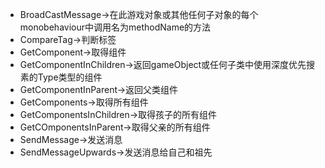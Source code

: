 - BroadCastMessage->在此游戏对象或其他任何子对象的每个monobehaviour中调用名为methodName的方法
- CompareTag->判断标签
- GetComponent->取得组件
- GetComponentInChildren->返回gameObject或任何子类中使用深度优先搜素的Type类型的组件
- GetComponentInParent->返回父类组件
- GetComponents->取得所有组件
- GetComponentsInChildren->取得孩子的所有组件
- GetCOmponentsInParent->取得父亲的所有组件
- SendMessage->发送消息
- SendMessageUpwards->发送消息给自己和祖先
